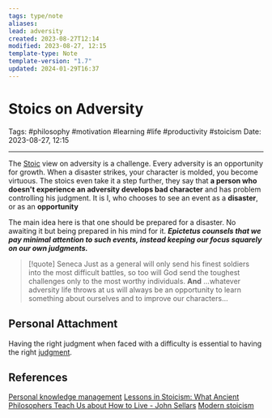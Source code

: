 ```yaml
---
tags: type/note
aliases: 
lead: adversity
created: 2023-08-27T12:14
modified: 2023-08-27, 12:15
template-type: Note
template-version: "1.7"
updated: 2024-01-29T16:37
---
```


# Stoics on Adversity

Tags: #philosophy  #motivation #learning #life #productivity #stoicism 
Date: 2023-08-27, 12:15

---

The [Stoic](Stoicism%20) view on adversity is a challenge. Every adversity is an opportunity for growth. When a disaster strikes, your character is molded, you become virtuous. The stoics even take it a step further, they say that **a person who doesn't experience an adversity develops bad character** and has problem controlling his judgment. It is I, who chooses to see an event as a **disaster**, or as an **opportunity**

The main idea here is that one should be prepared for a disaster. No awaiting it but being prepared in his mind for it. **_Epictetus counsels that we pay minimal attention to such events, instead keeping our focus squarely on our own judgments._**

> [!quote] Seneca
> Just as a general will only send his finest soldiers into the most 
> difficult battles, so too will God send the toughest challenges only
> to the most worthy individuals.
> **And**
> ...whatever adversity life throws at us will always be an opportunity to learn something about ourselves and to improve our characters...

## Personal Attachment

Having the right judgment when faced with a difficulty is essential to having the right [ judgment](Control%20Over%20Judgment%20). 

## References

[Personal knowledge management](Personal%20knowledge%20management.md)
[Lessons in Stoicism: What Ancient Philosophers Teach Us about How to Live - John Sellars](https://books.google.cz/books/about/Lessons_in_Stoicism.html?id=ky84zQEACAAJ&redir_esc=y)
[Modern stoicism](https://modernstoicism.com/)
